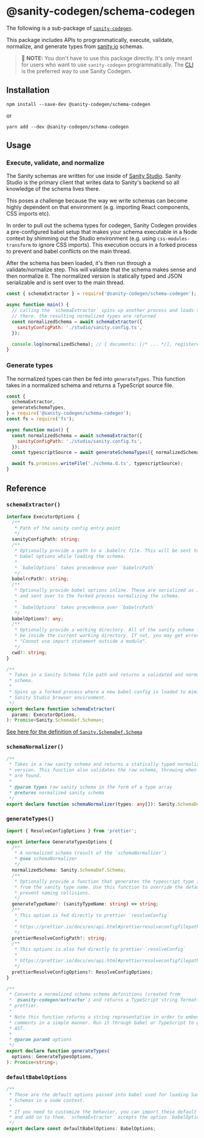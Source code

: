 # @sanity-codegen/schema-codegen

The following is a sub-package of [`sanity-codegen`](https://github.com/ricokahler/sanity-codegen).

This package includes APIs to programmatically, execute, validate, normalize, and generate types from [sanity.io](https://sanity.io) schemas.

> 👋 **NOTE:** You don't have to use this package directly. It's only meant for users who want to use `sanity-codegen` programmatically. The [CLI](../cli) is the preferred way to use Sanity Codegen.

## Installation

```
npm install --save-dev @sanity-codegen/schema-codegen
```

or

```
yarn add --dev @sanity-codegen/schema-codegen
```

## Usage

### Execute, validate, and normalize

The Sanity schemas are written for use inside of [Sanity Studio](https://www.sanity.io/docs/sanity-studio). Sanity Studio is the primary client that writes data to Sanity's backend so all knowledge of the schema lives there.

This poses a challenge because the way we write schemas can become highly dependent on that environment (e.g. importing React components, CSS imports etc).

In order to pull out the schema types for codegen, Sanity Codegen provides a pre-configured babel setup that makes your schema executable in a Node context by shimming out the Studio environment (e.g. using `css-modules-transform` to ignore CSS imports). This execution occurs in a forked process to prevent and babel conflicts on the main thread.

After the schema has been loaded, it's then run through a validate/normalize step. This will validate that the schema makes sense and then normalize it. The normalized version is statically typed and JSON serializable and is sent over to the main thread.

```js
const { schemaExtractor } = require('@sanity-codegen/schema-codegen');

async function main() {
  // calling the `schemaExtractor` spins up another process and loads the schema
  // there. the resulting normalized types are returned
  const normalizedSchema = await schemaExtractor({
    sanityConfigPath: './studio/sanity.config.ts',
  });

  console.log(normalizedSchema); // { documents: [/* ... */], registeredTypes: [/* ... */] }
}
```

### Generate types

The normalized types can then be fed into `generateTypes`. This function takes in a normalized schema and returns a TypeScript source file.

```js
const {
  schemaExtractor,
  generateSchemaTypes,
} = require('@sanity-codegen/schema-codegen');
const fs = require('fs');

async function main() {
  const normalizedSchema = await schemaExtractor({
    sanityConfigPath: './studio/sanity.config.ts',
  });
  const typescriptSource = await generateSchemaTypes({ normalizedSchema });

  await fs.promises.writeFile('./schema.d.ts', typescriptSource);
}
```

## Reference

### `schemaExtractor()`

```ts
interface ExecutorOptions {
  /**
   * Path of the sanity config entry point
   */
  sanityConfigPath: string;
  /**
   * Optionally provide a path to a .babelrc file. This will be sent to the
   * babel options while loading the schema.
   *
   * `babelOptions` takes precedence over `babelrcPath`
   */
  babelrcPath?: string;
  /**
   * Optionally provide babel options inline. These are serialized as JSON
   * and sent over to the forked process normalizing the schema.
   *
   * `babelOptions` takes precedence over `babelrcPath`
   */
  babelOptions?: any;
  /**
   * Optionally provide a working directory. All of the sanity schema files must
   * be inside the current working directory. If not, you may get errors like
   * "Cannot use import statement outside a module".
   */
  cwd?: string;
}

/**
 * Takes in a Sanity Schema file path and returns a validated and normalized
 * schema.
 *
 * Spins up a forked process where a new babel config is loaded to mimic a
 * Sanity Studio browser environment.
 */
export declare function schemaExtractor(
  params: ExecutorOptions,
): Promise<Sanity.SchemaDef.Schema>;
```

[See here for the definition of `Sanity.SchemaDef.Schema`](./schema-codegen.d.ts)

### `schemaNormalizer()`

```ts
/**
 * Takes in a raw sanity schema and returns a statically typed normalized
 * version. This function also validates the raw schema, throwing when errors
 * are found.
 *
 * @param types raw sanity schema in the form of a type array
 * @returns normalized sanity schema
 */
export declare function schemaNormalizer(types: any[]): Sanity.SchemaDef.Schema;
```

### `generateTypes()`

```ts
import { ResolveConfigOptions } from 'prettier';

export interface GenerateTypesOptions {
  /**
   * A normalized schema (result of the `schemaNormalizer`)
   * @see schemaNormalizer
   */
  normalizedSchema: Sanity.SchemaDef.Schema;
  /**
   * Optionally provide a function that generates the typescript type identifer
   * from the sanity type name. Use this function to override the default and
   * prevent naming collisions.
   */
  generateTypeName?: (sanityTypeName: string) => string;
  /**
   * This option is fed directly to prettier `resolveConfig`
   *
   * https://prettier.io/docs/en/api.html#prettierresolveconfigfilepath--options
   */
  prettierResolveConfigPath?: string;
  /**
   * This options is also fed directly to prettier `resolveConfig`
   *
   * https://prettier.io/docs/en/api.html#prettierresolveconfigfilepath--options
   */
  prettierResolveConfigOptions?: ResolveConfigOptions;
}

/**
 * Converts a normalized schema schema definitions (created from
 * `@sanity-codegen/extractor`) and returns a TypeScript string formatted with
 * prettier.
 *
 * Note this function returns a string representation in order to embed
 * comments in a simple manner. Run it through babel or TypeScript to get an
 * AST.
 *
 * @param param0 options
 */
export declare function generateTypes(
  options: GenerateTypesOptions,
): Promise<string>;
```

### `defaultBabelOptions`

```ts
/**
 * These are the default options passed into babel used for loading Sanity
 * Schemas in a node context.
 *
 * If you need to customize the behavior, you can import these default options
 * and add on to them. `schemaExtractor` accepts the option `babelOptions`
 */
export declare const defaultBabelOptions: BabelOptions;
```
